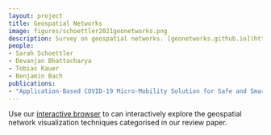 ```yaml
---
layout: project
title: Geospatial Networks
image: figures/schoettler2021geonetworks.png
description: Survey on geospatial networks. [geonetworks.github.io](https://geonetworks.github.io).
people:
- Sarah Schoettler 
- Devanjan Bhattacharya
- Tobias Kauer
- Benjamin Bach
publications:
- "Application-Based COVID-19 Micro-Mobility Solution for Safe and Smart Navigation in Pandemics"
---
```



Use our [interactive browser](https://geonetworks.github.io/) to can interactively explore the geospatial network visualization techniques categorised in our review paper.
